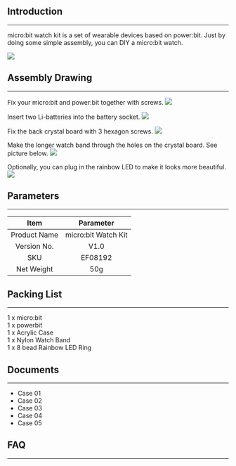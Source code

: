 ## Introduction
---
micro:bit watch kit is a set of wearable devices based on power:bit. Just by doing some simple assembly, you can DIY a micro:bit watch. 

![](https://i.imgur.com/LDDQ7tc.jpg)


## Assembly Drawing
---
Fix your micro:bit and power:bit together with screws.
![](https://i.imgur.com/VlDwuIB.jpg)

Insert two Li-batteries into the battery socket.
![](https://i.imgur.com/WlOr4up.jpg)

Fix the back crystal board with 3 hexagon screws.
![](https://i.imgur.com/z1s39kp.jpg)

Make the longer watch band through the holes on the crystal board. See picture below.
![](https://i.imgur.com/op8lbJR.jpg)

Optionally, you can plug in the rainbow LED to make it looks more beautiful. 
![](https://i.imgur.com/1kUr2aU.jpg)


## Parameters
---
Item | Parameter
:-: | :-:
Product Name|micro:bit Watch Kit
Version No.|V1.0
SKU|EF08192
Net Weight|50g


## Packing List
---
1 x micro:bit  
1 x powerbit  
1 x Acrylic Case  
1 x Nylon Watch Band  
1 x 8 bead Rainbow LED Ring  


## Documents
---
- Case 01
- Case 02
- Case 03
- Case 04
- Case 05


## FAQ
---




